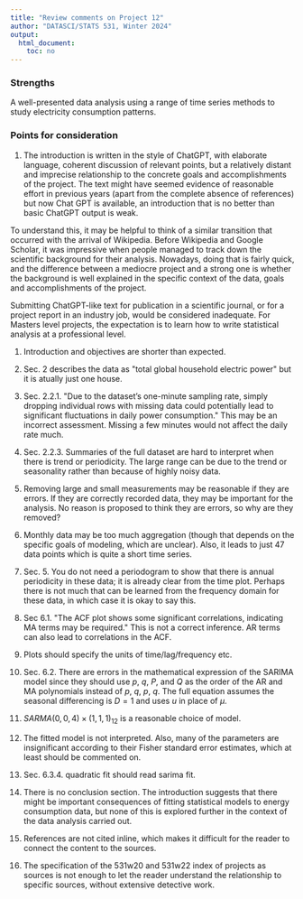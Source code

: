 ```yaml
---
title: "Review comments on Project 12"
author: "DATASCI/STATS 531, Winter 2024"
output:
  html_document:
    toc: no
---
```


### Strengths

A well-presented data analysis using a range of time series methods to study electricity consumption patterns. 

### Points for consideration

1. The introduction is written in the style of ChatGPT, with elaborate language, coherent discussion of relevant points, but a relatively distant and imprecise relationship to the concrete goals and accomplishments of the project. The text might have seemed evidence of reasonable effort in previous years (apart from the complete absence of references) but now Chat GPT is available, an introduction that is no better than basic ChatGPT output is weak.
 <p>
 To understand this, it may be helpful to think of a similar transition that occurred with the arrival of Wikipedia. Before Wikipedia and Google Scholar, it was impressive when people managed to track down the scientific background for their analysis. Nowadays, doing that is fairly quick, and the difference between a mediocre project and a strong one is whether the background is well explained in the specific context of the data, goals and accomplishments of the project.
 <p>
  Submitting ChatGPT-like text for publication in a scientific journal, or for a project report in an industry job, would be considered inadequate. For Masters level projects, the expectation is to learn how to write statistical analysis at a professional level.

1. Introduction and objectives are shorter than expected.

1. Sec. 2 describes the data as "total global household electric power" but it is atually just one house.

1. Sec. 2.2.1. "Due to the dataset’s one-minute sampling rate, simply dropping individual rows with missing data could potentially lead to significant fluctuations in daily power consumption." This may be an incorrect assessment. Missing a few minutes would not affect the daily rate much.  

1. Sec. 2.2.3. Summaries of the full dataset are hard to interpret when there is trend or periodicity. The large range can be due to the trend or seasonality rather than because of highly noisy data.

1. Removing large and small measurements may be reasonable if they are errors. If they are correctly recorded data, they may be important for the analysis. No reason is proposed to think they are errors, so why are they removed?

1. Monthly data may be too much aggregation (though that depends on the specific goals of modeling, which are unclear). Also, it leads to just 47 data points which is quite a short time series.

1. Sec. 5. You do not need a periodogram to show that there is annual periodicity in these data; it is already clear from the time plot. Perhaps there is not much that can be learned from the frequency domain for these data, in which case it is okay to say this.

1. Sec 6.1. "The ACF plot shows some significant correlations, indicating MA terms may be required." This is not a correct inference. AR terms can also lead to correlations in the ACF.

1. Plots should specify the units of time/lag/frequency etc.

1. Sec. 6.2. There are errors in the mathematical expression of the SARIMA model since they should use $p$, $q$, $P$, and $Q$ as the order of the AR and MA polynomials instead of $p$, $q$, $p$, $q$. The full equation assumes the seasonal differencing is $D=1$ and uses $u$ in place of $\mu$.

1. $SARMA(0,0,4)\times(1,1,1)_{12}$ is a reasonable choice of model.

1. The fitted model is not interpreted. Also, many of the parameters are insignificant according to their Fisher standard error estimates, which at least should be commented on.

1. Sec. 6.3.4. quadratic fit should read sarima fit.

1. There is no conclusion section. The introduction suggests that there might be important consequences of fitting statistical models to energy consumption data, but none of this is explored further in the context of the data analysis carried out. 

1. References are not cited inline, which makes it difficult for the reader to connect the content to the sources.

1. The specification of the 531w20 and 531w22 index of projects as sources is not enough to let the reader understand the relationship to specific sources, without extensive detective work.
